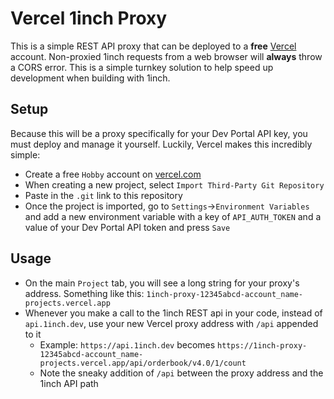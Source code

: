 # Vercel 1inch Proxy

This is a simple REST API proxy that can be deployed to a **free** [Vercel](https://vercel.com/) account. Non-proxied 1inch requests from a web browser will **always** throw a CORS error. This is a simple turnkey solution to help speed up development when building with 1inch. 


## Setup

Because this will be a proxy specifically for your Dev Portal API key, you must deploy and manage it yourself. Luckily, Vercel makes this incredibly simple:

- Create a free `Hobby` account on [vercel.com](https://vercel.com/) 
- When creating a new project, select `Import Third-Party Git Repository` 
- Paste in the `.git` link to this repository
- Once the project is imported, go to `Settings`->`Environment Variables` and add a new environment variable with a key of `API_AUTH_TOKEN` and a value of your Dev Portal API token and press `Save`

## Usage

- On the main `Project` tab, you will see a long string for your proxy's address. Something like this: `1inch-proxy-12345abcd-account_name-projects.vercel.app`
- Whenever you make a call to the 1inch REST api in your code, instead of `api.1inch.dev`, use your new Vercel proxy address with `/api` appended to it
  - Example: `https://api.1inch.dev` becomes `https://1inch-proxy-12345abcd-account_name-projects.vercel.app/api/orderbook/v4.0/1/count`
  - Note the sneaky addition of `/api` between the proxy address and the 1inch API path